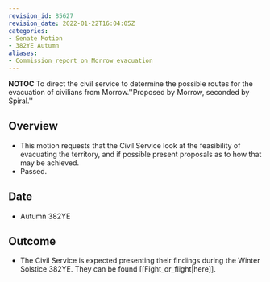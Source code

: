 ```yaml
---
revision_id: 85627
revision_date: 2022-01-22T16:04:05Z
categories:
- Senate Motion
- 382YE Autumn
aliases:
- Commission_report_on_Morrow_evacuation
---
```



__NOTOC__
To direct the civil service to determine the possible routes for the evacuation of civilians from Morrow.''Proposed by Morrow, seconded by Spiral.''
## Overview
* This motion requests that the Civil Service look at the feasibility of evacuating the territory, and if possible present proposals as to how that may be achieved.
* Passed.
## Date
* Autumn 382YE
## Outcome
* The Civil Service is expected presenting their findings during the Winter Solstice 382YE. They can be found [[Fight_or_flight|here]].